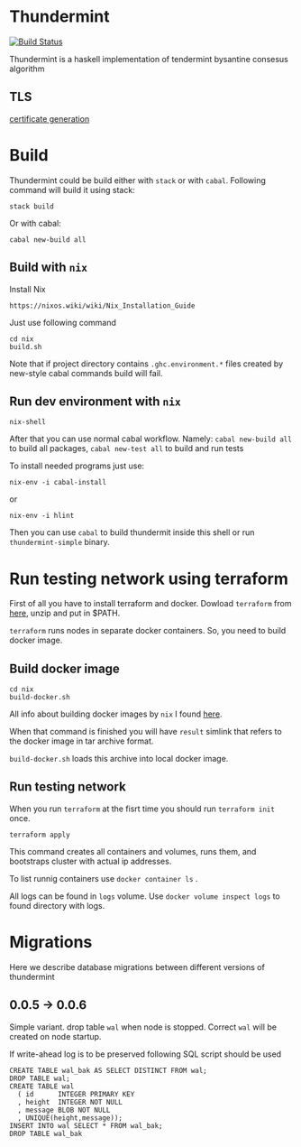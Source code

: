 # Thundermint

[![Build Status](https://drone1.hxr.team/api/badges/hexresearch/thundermint/status.svg)](https://drone1.hxr.team/hexresearch/thundermint)

Thundermint is a haskell implementation of tendermint bysantine consesus algorithm

## TLS

[certificate generation](./docs/TLS.md)

# Build

Thundermint could be build either with `stack` or with `cabal`. Following
command will build it using stack:

```
stack build
```

Or with cabal:

```
cabal new-build all
```

## Build with `nix`

Install Nix
```
https://nixos.wiki/wiki/Nix_Installation_Guide
```

Just use following command
```
cd nix
build.sh
```
Note that if project directory contains `.ghc.environment.*` files created by new-style cabal commands build will fail.

## Run dev environment with `nix`

```
nix-shell
```

After that you can use normal cabal workflow. Namely: `cabal new-build all` to build all packages, `cabal new-test all` to build and run tests

To install needed programs just use:

```
nix-env -i cabal-install
```

or

```
nix-env -i hlint
```


Then you can use `cabal` to build thundermit inside this shell or run `thundermint-simple` binary.

# Run testing network using terraform

First of all you have to install terraform and docker. Dowload `terraform` from [here](https://www.terraform.io/downloads.html), unzip and put in $PATH.

`terraform` runs nodes in separate docker containers. So, you need to build docker image.

## Build docker image

```
cd nix
build-docker.sh
```

All info about building docker images by `nix` I found [here](https://github.com/Gabriel439/haskell-nix/blob/master/project3/README.md#minimizing-the-closure).

When that command is finished you will have `result` simlink that refers to the docker image in tar archive format.

`build-docker.sh` loads this archive into local docker image.

## Run testing network

When you run `terraform` at the fisrt time you should run `terraform init` once.

```
terraform apply
```

This command creates all containers and volumes, runs them, and bootstraps cluster with actual ip
addresses.

To list runnig containers use `docker container ls` .

All logs can be found in `logs` volume. Use `docker volume inspect logs` to found directory with
logs.


# Migrations

Here we describe database migrations between different versions of thundermint

## 0.0.5 -> 0.0.6

Simple variant. drop table `wal` when node is stopped. Correct `wal` will be
created on node startup.

If write-ahead log is to be preserved following SQL script should be used

```
CREATE TABLE wal_bak AS SELECT DISTINCT FROM wal;
DROP TABLE wal;
CREATE TABLE wal
  ( id      INTEGER PRIMARY KEY
  , height  INTEGER NOT NULL
  , message BLOB NOT NULL
  , UNIQUE(height,message));
INSERT INTO wal SELECT * FROM wal_bak;
DROP TABLE wal_bak
```

